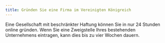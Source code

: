```yaml
---
title: Gründen Sie eine Firma im Vereinigten Königreich
---
```

Eine Gesellschaft mit beschränkter Haftung können Sie in nur 24 Stunden online gründen. Wenn Sie eine Zweigstelle Ihres bestehenden Unternehmens eintragen, kann dies bis zu vier Wochen dauern.

